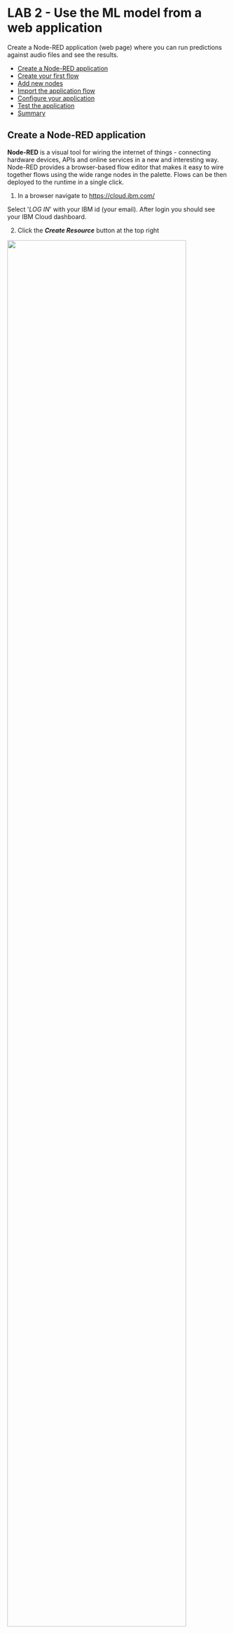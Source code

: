 # LAB 2 - Use the ML model from a web application 

Create a Node-RED application (web page) where you can run predictions against audio files and see the results.

- [Create a Node-RED application](#create-a-node-red-application)
- [Create your first flow](#create-your-first-flow)
- [Add new nodes](#add-new-nodes)
- [Import the application flow](#import-the-application-flow)
- [Configure your application](#configure-your-application)
- [Test the application](#test-the-application)
- [Summary](#summary)


## Create a Node-RED application

**Node-RED** is a visual tool for wiring the internet of things - connecting hardware devices, APIs and online services in a new and interesting way. Node-RED provides a browser-based flow editor that makes it easy to wire together flows using the wide range nodes in the palette. Flows can be then deployed to the runtime in a single click.

1. In a browser navigate to https://cloud.ibm.com/

Select '_LOG IN_' with your IBM id (your email). After login you should see your IBM Cloud dashboard. 

2. Click the _**Create Resource**_ button at the top right 

<img src="/images/create-resource.png" width="90%" height="90%">

3. Locate the **Node-RED starter** service, under Starter Kits, and click on it. This starter kit contains a Cloudant dabatase and SDK for Node.js. 

<img src="/images/nodered.png" width="40%" height="40%">

4. Enter a name for your application, for example: *dogsandcats* (host will automatically be completed). The hostname must be unique on IBM Cloud, so please if you use the example name add your initials or a number. 
Be creative and try to make a unique name then click '_CREATE_'. 

<img src="/images/appname.png" width="90%" height="90%">
 
Your application is now staging and will be up and running in a short while. Click 'OVERVIEW' to see information about your application. 

The application will be ready in a couple of minutes. If you want to check the progress click on the _LOGS_  icon on the left side menu. Go back to _Overview_ tab to see your app dashboard.

<img src="/images/logs.png" width="20%" height="20%">

5. When fully staged, click on the _Visit app URL_, next to the green or half green circle, this launches the Node-RED main page.

<img src="/images/app-overview.png" width="90%" height="90%">

*Note: If you are using Lite accounts your application will be in an awake mode. That means that if after 10 days your application has not been used IBM will stop it.*

6. Now you will set up a username and password to protect your flow. Click **Next** in the first window.

<img src="/images/node-red-next.png" width="60%" height="60%">

7. We are working in the public cloud that means that anyone can access your application through a web browser, set a username and password to protect your code. 

<img src="/images/node-red-username.png" width="60%" height="60%">

Write an username and a password of your choice and click 'Next'. Remember that it does not have to be related to your IBM Cloud ID. Let the browser remember the password if you are using your own laptop, it will come in handy later. 

<img src="/images/node-red-config.png" width="50%" height="50%">

<img src="/images/node-red-finnish.png" width="50%" height="50%">
 
**Your Node-RED flow is all set!**
 
8. Now click Go to your Node-RED flow editor to open the flow editor. Enter your credentials to access the editor.

<img src="/images/node-red-editor.png" width="80%" height="80%">

When using Node-RED we build our apps using this graphical editor interface to wire together the blocks we need. We can simply drag and drop the blocks from the left menu into the workspace in the center of the screen and connect them to create a new flow. 

## Create your first flow

Before we jump into the lab flow, let's get familiar with the Node-RED canvas. 

The **main pane** is the flow creation workspace in the middle. This is where you drag and drop nodes and connect them with wires. Along the top of the workspace pane is a set of tabs. Each tab opens a previously created workspace and shows any flows created using that workspace.

On the **left** is the node pane that contains all the built-in nodes that your instance of Node-RED supports. As you can see, nodes are grouped into categories. Opening up a category shows the individual nodes.

On the **right-hand** side is the output pane that can be toggled between the info and debug tabs. When info is selected, documentation for the selected node is shown there.  When debug is selected, it will display the output of debug nodes, errors and warnings.

The **Deploy button** is used when a flow has been constructed and causes the flow to be deployed onto the Node-RED system and executed. 

1. Drag and drop the following nodes to the canvas:

- **Inject**: The inject node is used to generate input into a flow and is one of the first nodes in the node palette under input.

<img src="/images/inject.png" width="20%" height="20%">

Double click on the inject node, select string and write a message then click **Done**.

<img src="/images/inject-edit.png" width="50%" height="50%">

- Debug
<img src="/images/debug.png" width="20%" height="20%">

2. Connect the nodes and click the deploy button in the Node-RED window (top right). You’ll see a pop-up saying the flow has been successfully deployed. You will also notice that the blue dots on the nodes disappear, indicating there are no un-deployed changes.

Now, before you try the flow, make sure the the debug tab is selected on the right pane. Then click on the left tab on the inject node and look at what appears in the debug pane. This will send the message and you will see it in the debug window on the right side. 

<img src="/images/testflow.png" width="80%" height="80%">


## Add new nodes

We are going to add new nodes to the Node-RED palette directly from the Node-RED window. For this lab we need the following nodes:

      - node-red-node-base64
      - node-red-contrib-browser-utils

1. In the Node-RED window click on the three lines on the top right corner and in the menu, click on the "Manage palette". This will open the node menu where you can add new nodes to your application. 

<img src="/images/manage-palette.png" width="30%" height="30%">

You will see the nodes that are installed by default and if you go to the 'install' tab you can search for any node package and add it directly to your app.

<img src="/images/install-nodes.png" width="80%" height="80%">
             
2. Search for the base64 nodes by writing 'base64'. This will return one node package, you need to install the package 'node-red-base64'. Click on install. 

<img src="/images/base64.png" width="90%" height="90%">
 
This will prompt a window to confirm the installation. Click on install and wait few minutes. Click "Done" to close the left side menu. 

<img src="/images/base64-installed.png" width="50%" height="50%">

After few seconds you will see the base64 node in your Node-RED palette.

3. Repeat the process for the **node-red-contrib-browser-utils** package. 


## Import the application flow

In this section we will build a simple flow to test our model sending cat and dog sounds using the microphone or via audio files. 

1. Copy the content of the **dog-car-flow.json** file. Open the file URL. [Dog-car-flow code](https://raw.githubusercontent.com/sandra-calvo/pets-ai/master/node-red-flows/dog-cat-flow.json?token=AI24OL2ZJJKOWJHL7F5WILK5PDKNG) 

Use the keyboard shortcuts to select all content and copy it.
    
  OSx
    <kbd>Cmd</kbd>+<kbd>A</kbd> -->
    <kbd>Cmd</kbd>+<kbd>C</kbd>

  Windows
    <kbd>Ctrl</kbd>+<kbd>A</kbd> -->
    <kbd>Ctrl</kbd>+<kbd>C</kbd>

2. Import the flow by simply clicking on the 3 white lines on the top right corner of the Node-RED window.  Import - Clipboard.

<img src="/images/import-flow.png" width="50%" height="50%">

3. Paste the text you copied from the file and click Import.

<img src="/images/import-code.png" width="50%" height="50%">

4. Deploy your application changes from the **Deploy** button on the top right side of the screen to save the changes.

This flow reads data from audio files or audio coming through the microphone on your computer, then the audio files are sent to a OSP converter application that converts the audio file into a buffer readable to our machine learning model. The input buffer is sent to out Machine Learning model created in the previous lab and we see the results in the debug tab of the Node-RED window. 

Your flow should look like this:

<img src="/images/node-red-flow.png" width="90%" height="90%">


## Configure your application

In order to connect your model with your application you need to edit few nodes. First, let's get the Machine Learning service API key. 

1. Go to IBM Cloud. If you closed it you can always access by opening https://cloud.ibm.com/ in a new tab.

2. Click on the hamburger menu on the left top corner. 

<img src="/images/hamburger-menu.png" width="20%" height="20%">

Then select **Resource List** to access all your services.

<img src="/images/resource-list.png" width="40%" height="40%">

3. Find the machine learning service under **Services**. Note that the name of your service will be different to the one in the picture. 

<img src="/images/ml-list.png" width="100%" height="100%">

Click on the name to access the service's details. 

4. In the left side menu go to **Service Credentials**. 

<img src="/images/service-credentials.png" width="20%" height="20%">

5. Click on **View credentials** and copy the API key. You can save the API key in a notepad. 

<img src="/images/view-credentials.png" width="100%" height="100%">

Let's go back to your Node-red application.
If you closed the Node-RED tab you can always find it in the IBM Cloud resource list. 

6. Double click the **Get token parameters** node and add your API key and click Done.

<img src="/images/edit-apikey.png" width="80%" height="80%">

7. Doble click on the **Model REST call** and add your machine learning endpoint. You saved this during lab 2. Click Done.

<img src="/images/edit-rest-call.png" width="80%" height="80%">

8. Deploy your application changes from the **Deploy** button on the top right side of the screen to save the changes. 

## Test the application

Let's try using a file!

1. Click on the left side of the file node to open your local's machine menu. 

<img src="/images/file-inject.png" width="20%" height="20%">

2. Select an audio file from the audio folder you downloaded as a part of this repository. Click open. 

<img src="/images/select-file.png" width="60%" height="60%">

This will initiate the flow. Send the file to the OSP converter, get the buffer and send it to the machine learning model. 

3. You will see the results in the debug tab on the right side of your screen. 

<img src="/images/file-inject-results.png" width="70%" height="70%">

Now test the microphone!

1. Click on the left side of the microphone node to start recording. 

<img src="/images/microphone.png" width="20%" height="20%">

2. Make cat or dog noices. :cat: :dog:

3. Click again on the microphone node to stop recording and send the audio to be processed. 

4. Check the results in the debug tab on the left side of your screen. 

## Summary

In this lab you learned how to create a Node-RED application and call your machine learning model from it. After this you were able to send audio files to your model and even make sounds using your microphone to test your dog & cat skills. 

Continue to [Lab 3 - Create a UI for your application](https://github.com/sandra-calvo/pets-ai/tree/master/Lab%203%20-%20Create%20an%20UI)! 

